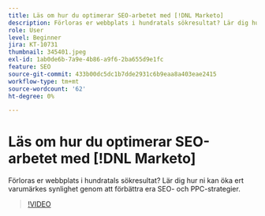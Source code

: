 ```yaml
---
title: Läs om hur du optimerar SEO-arbetet med [!DNL Marketo]
description: Förloras er webbplats i hundratals sökresultat? Lär dig hur ni kan öka ert varumärkes synlighet genom att förbättra era SEO- och PPC-strategier.
role: User
level: Beginner
jira: KT-10731
thumbnail: 345401.jpeg
exl-id: 1ab0de6b-7a9e-4b86-a9f6-2ba655d9e1fc
feature: SEO
source-git-commit: 433b00dc5dc1b7dde2931c6b9eaa8a403eae2415
workflow-type: tm+mt
source-wordcount: '62'
ht-degree: 0%

---
```


# Läs om hur du optimerar SEO-arbetet med [!DNL Marketo]

Förloras er webbplats i hundratals sökresultat? Lär dig hur ni kan öka ert varumärkes synlighet genom att förbättra era SEO- och PPC-strategier.

>[!VIDEO](https://video.tv.adobe.com/v/345401/?quality=12&learn=on)
